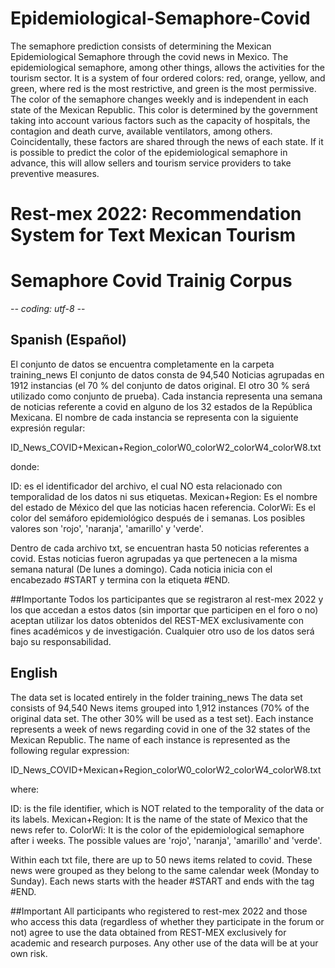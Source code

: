 # Epidemiological-Semaphore-Covid
The semaphore prediction consists of determining the Mexican Epidemiological Semaphore through the covid news in Mexico. The epidemiological semaphore, among other things, allows the activities for the tourism sector. It is a system of four ordered colors: red, orange, yellow, and green, where red is the most restrictive, and green is the most permissive. The color of the semaphore changes weekly and is independent in each state of the Mexican Republic. This color is determined by the government taking into account various factors such as the capacity of hospitals, the contagion and death curve, available ventilators, among others. Coincidentally, these factors are shared through the news of each state. If it is possible to predict the color of the epidemiological semaphore in advance, this will allow sellers and tourism service providers to take preventive measures. 


# Rest-mex 2022: Recommendation System for Text Mexican Tourism
#  Semaphore Covid Trainig Corpus
-*- coding: utf-8 -*-

## Spanish (Español)
El conjunto de datos se encuentra completamente en la carpeta training_news
El conjunto de datos consta de 94,540 Noticias agrupadas en 1912 instancias (el 70 % del conjunto de datos original. El otro 30 % será utilizado como conjunto de prueba). Cada instancia representa una semana de noticias referente a covid en alguno de los 32 estados de la República Mexicana. El nombre de cada instancia se representa con la siguiente expresión regular:

ID_News_COVID+Mexican+Region_colorW0_colorW2_colorW4_colorW8.txt

donde:

ID: es el identificador del archivo, el cual NO esta relacionado con temporalidad de los datos ni sus etiquetas.
Mexican+Region: Es el nombre del estado de México del que las noticias hacen referencia.
ColorWi: Es el color del semáforo epidemiológico después de i semanas. Los posibles valores son 'rojo', 'naranja', 'amarillo' y 'verde'.

Dentro de cada archivo txt, se encuentran hasta 50 noticias referentes a covid. Estas noticias fueron agrupadas ya que pertenecen a la misma semana natural (De lunes a domingo). Cada noticia inicia con el encabezado #START y termina con la etiqueta #END. 

##Importante 
Todos los participantes que se registraron al rest-mex 2022 y los que accedan a estos datos (sin importar que participen en el foro o no) aceptan utilizar los datos obtenidos del REST-MEX exclusivamente con fines académicos y de investigación. Cualquier otro uso de los datos será bajo su responsabilidad.

## English
The data set is located entirely in the folder training_news
The data set consists of 94,540 News items grouped into 1,912 instances (70% of the original data set. The other 30% will be used as a test set). Each instance represents a week of news regarding covid in one of the 32 states of the Mexican Republic. The name of each instance is represented as the following regular expression:

ID_News_COVID+Mexican+Region_colorW0_colorW2_colorW4_colorW8.txt

where:

ID: is the file identifier, which is NOT related to the temporality of the data or its labels.
Mexican+Region: It is the name of the state of Mexico that the news refer to.
ColorWi: It is the color of the epidemiological semaphore after i weeks. The possible values are 'rojo', 'naranja', 'amarillo' and 'verde'.

Within each txt file, there are up to 50 news items related to covid. These news were grouped as they belong to the same calendar week (Monday to Sunday). Each news starts with the header #START and ends with the tag #END.

##Important
All participants who registered to rest-mex 2022 and those who access this data (regardless of whether they participate in the forum or not) agree to use the data obtained from REST-MEX exclusively for academic and research purposes. Any other use of the data will be at your own risk.
